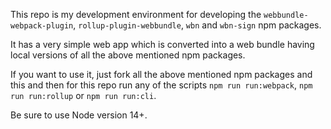 This repo is my development environment for developing the
`webbundle-webpack-plugin`, `rollup-plugin-webbundle`, `wbn` and `wbn-sign` npm
packages.

It has a very simple web app which is converted into a web bundle having local
versions of all the above mentioned npm packages.

If you want to use it, just fork all the above mentioned npm packages and this
and then for this repo run any of the scripts `npm run run:webpack`,
`npm run run:rollup` or `npm run run:cli`.

Be sure to use Node version 14+.
